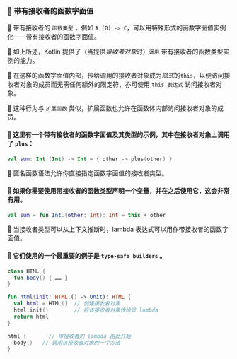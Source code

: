 
### 🌟 带有接收者的函数字面值

🐳 带有接收者的 `函数类型` ，例如 `A.(B) -> C`，可以用特殊形式的函数字面值实例化——带有接收者的函数字面值。

🦋 如上所述，Kotlin 提供了（当提供*接收者对象*时）`调用` 带有接收者的函数类型实例的能力。

🐘 在这样的函数字面值内部，传给调用的接收者对象成为*隐式*的`this`，以便访问接收者对象的成员而无需任何额外的限定符，亦可使用 `this 表达式` 访问接收者对象。

🦜 这种行为与 `扩展函数` 类似，扩展函数也允许在函数体内部访问接收者对象的成员。

#### 🐠 这里有一个带有接收者的函数字面值及其类型的示例，其中在接收者对象上调用了 `plus`：

```kotlin
val sum: Int.(Int) -> Int = { other -> plus(other) }
```

🦁 匿名函数语法允许你直接指定函数字面值的接收者类型。

#### 🐯 如果你需要使用带接收者的函数类型声明一个变量，并在之后使用它，这会非常有用。

```kotlin
val sum = fun Int.(other: Int): Int = this + other
```

🦄 当接收者类型可以从上下文推断时，lambda 表达式可以用作带接收者的函数字面值。

#### 🐙 它们使用的一个最重要的例子是 `type-safe builders` 。

```kotlin
class HTML {
  fun body() { …… }
}

fun html(init: HTML.() -> Unit): HTML {
  val html = HTML()  // 创建接收者对象
  html.init()        // 将该接收者对象传给该 lambda
  return html
}

html {       // 带接收者的 lambda 由此开始
  body()   // 调用该接收者对象的一个方法
}
```